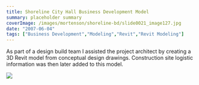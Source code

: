 ```yaml
---
title: Shoreline City Hall Business Development Model
summary: placeholder summary
coverImage: /images/mortenson/shoreline-bd/slide0021_image127.jpg
date: "2007-06-04"
tags: ["Business Development","Modeling","Revit","Revit Modeling"]
---
```


As part of a design build team I assisted the project architect by creating a 3D Revit model from conceptual design drawings. Construction site logistic information was then later added to this model.

![](/images/mortenson/shoreline-bd/slide0021_image129.jpg)